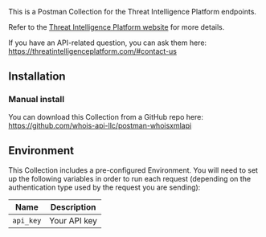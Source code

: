 This is a Postman Collection for the Threat Intelligence Platform endpoints.

Refer to the [Threat Intelligence Platform website](https://threatintelligenceplatform.com/threat-intelligence-api-docs/general-information) for more details.

If you have an API-related question, you can ask them here: https://threatintelligenceplatform.com/#contact-us

## Installation

### Manual install

You can download this Collection from a GitHub repo here: https://github.com/whois-api-llc/postman-whoisxmlapi

## Environment

This Collection includes a pre-configured Environment. You will need to set up the following variables in order to run each request (depending on the authentication type used by the request you are sending):

| Name         | Description         |
| -------------| ------------------- |
| `api_key`    | Your API key        |
